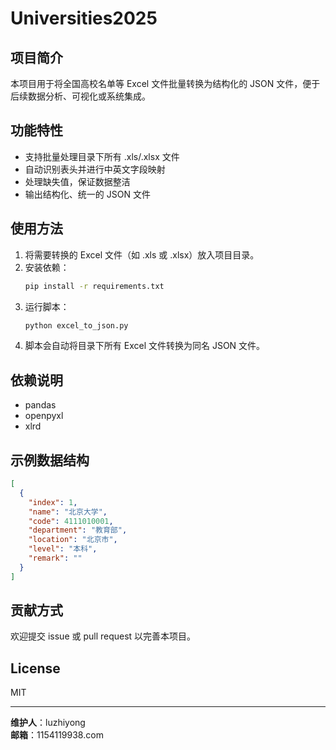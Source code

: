 # Universities2025

## 项目简介

本项目用于将全国高校名单等 Excel 文件批量转换为结构化的 JSON 文件，便于后续数据分析、可视化或系统集成。

## 功能特性
- 支持批量处理目录下所有 .xls/.xlsx 文件
- 自动识别表头并进行中英文字段映射
- 处理缺失值，保证数据整洁
- 输出结构化、统一的 JSON 文件

## 使用方法

1. 将需要转换的 Excel 文件（如 .xls 或 .xlsx）放入项目目录。
2. 安装依赖：
   ```bash
   pip install -r requirements.txt
   ```
3. 运行脚本：
   ```bash
   python excel_to_json.py
   ```
4. 脚本会自动将目录下所有 Excel 文件转换为同名 JSON 文件。

## 依赖说明
- pandas
- openpyxl
- xlrd

## 示例数据结构
```json
[
  {
    "index": 1,
    "name": "北京大学",
    "code": 4111010001,
    "department": "教育部",
    "location": "北京市",
    "level": "本科",
    "remark": ""
  }
]
```

## 贡献方式
欢迎提交 issue 或 pull request 以完善本项目。

## License
MIT

---

**维护人**：luzhiyong  
**邮箱**：1154119938.com
